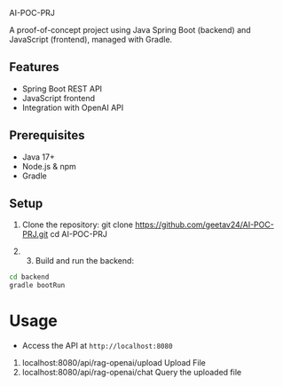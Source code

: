 AI-POC-PRJ

A proof-of-concept project using Java Spring Boot (backend) and JavaScript (frontend), managed with Gradle.

## Features

- Spring Boot REST API
- JavaScript frontend
- Integration with OpenAI API

## Prerequisites

- Java 17+
- Node.js & npm
- Gradle

## Setup

1. Clone the repository:
   git clone https://github.com/geetav24/AI-POC-PRJ.git cd AI-POC-PRJ

2. 3. Build and run the backend:
```bash
cd backend
gradle bootRun
```
# Usage

- Access the API at `http://localhost:8080`
1. localhost:8080/api/rag-openai/upload
   Upload File
2. localhost:8080/api/rag-openai/chat
   Query the uploaded file